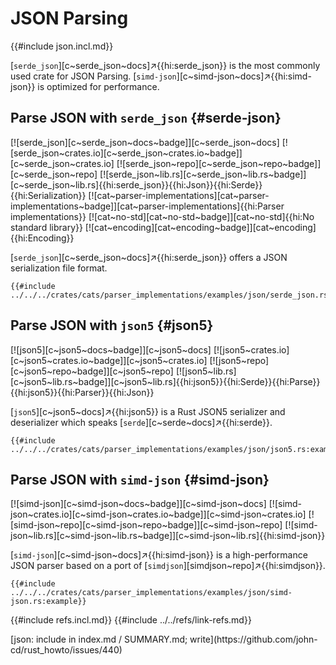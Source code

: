 # JSON Parsing

{{#include json.incl.md}}

[`serde_json`][c~serde_json~docs]↗{{hi:serde_json}} is the most commonly used crate for JSON Parsing. [`simd-json`][c~simd-json~docs]↗{{hi:simd-json}} is optimized for performance.

## Parse JSON with `serde_json` {#serde-json}

[![serde_json][c~serde_json~docs~badge]][c~serde_json~docs] [![serde_json~crates.io][c~serde_json~crates.io~badge]][c~serde_json~crates.io] [![serde_json~repo][c~serde_json~repo~badge]][c~serde_json~repo] [![serde_json~lib.rs][c~serde_json~lib.rs~badge]][c~serde_json~lib.rs]{{hi:serde_json}}{{hi:Json}}{{hi:Serde}}{{hi:Serialization}} [![cat~parser-implementations][cat~parser-implementations~badge]][cat~parser-implementations]{{hi:Parser implementations}} [![cat~no-std][cat~no-std~badge]][cat~no-std]{{hi:No standard library}} [![cat~encoding][cat~encoding~badge]][cat~encoding]{{hi:Encoding}}

[`serde_json`][c~serde_json~docs]↗{{hi:serde_json}} offers a JSON serialization file format.

```rust,editable
{{#include ../../../crates/cats/parser_implementations/examples/json/serde_json.rs:example}}
```

## Parse JSON with `json5` {#json5}

[![json5][c~json5~docs~badge]][c~json5~docs] [![json5~crates.io][c~json5~crates.io~badge]][c~json5~crates.io] [![json5~repo][c~json5~repo~badge]][c~json5~repo] [![json5~lib.rs][c~json5~lib.rs~badge]][c~json5~lib.rs]{{hi:json5}}{{hi:Serde}}{{hi:Parse}}{{hi:json5}}{{hi:Parser}}{{hi:Json}}

[`json5`][c~json5~docs]↗{{hi:json5}} is a Rust JSON5 serializer and deserializer which speaks [`serde`][c~serde~docs]↗{{hi:serde}}.

```rust,editable
{{#include ../../../crates/cats/parser_implementations/examples/json/json5.rs:example}}
```

## Parse JSON with `simd-json` {#simd-json}

[![simd-json][c~simd-json~docs~badge]][c~simd-json~docs] [![simd-json~crates.io][c~simd-json~crates.io~badge]][c~simd-json~crates.io] [![simd-json~repo][c~simd-json~repo~badge]][c~simd-json~repo] [![simd-json~lib.rs][c~simd-json~lib.rs~badge]][c~simd-json~lib.rs]{{hi:simd-json}}

[`simd-json`][c~simd-json~docs]↗{{hi:simd-json}} is a high-performance JSON parser based on a port of [`simdjson`][simdjson~repo]↗{{hi:simdjson}}.

```rust,editable
{{#include ../../../crates/cats/parser_implementations/examples/json/simd-json.rs:example}}
```

{{#include refs.incl.md}}
{{#include ../../refs/link-refs.md}}

<div class="hidden">
[json: include in index.md / SUMMARY.md; write](https://github.com/john-cd/rust_howto/issues/440)
</div>
